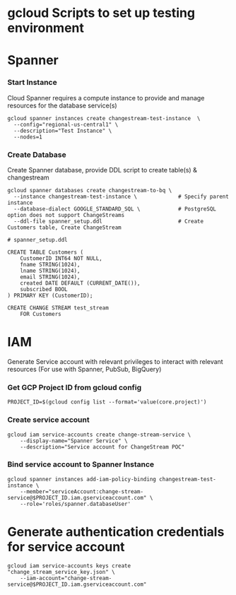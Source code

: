 # gcloud Scripts to set up testing environment

# Spanner 

### Start Instance

Cloud Spanner requires a compute instance to provide and manage resources for the database service(s)
```shell
gcloud spanner instances create changestream-test-instance  \
  --config="regional-us-central1" \
  --description="Test Instance" \
  --nodes=1
```

### Create Database
Create Spanner database, provide DDL script to create table(s) & changestream

```shell
gcloud spanner databases create changestream-to-bq \
  --instance changestream-test-instance \             # Specify parent instance
  --database-dialect GOOGLE_STANDARD_SQL \            # PostgreSQL option does not support ChangeStreams
  --ddl-file spanner_setup.ddl                        # Create Customers table, Create ChangeStream
```

```
# spanner_setup.ddl

CREATE TABLE Customers (
    CustomerID INT64 NOT NULL,
    fname STRING(1024),
    lname STRING(1024),
    email STRING(1024),
    created DATE DEFAULT (CURRENT_DATE()),
    subscribed BOOL
) PRIMARY KEY (CustomerID);

CREATE CHANGE STREAM test_stream
    FOR Customers
```

# IAM
Generate Service account with relevant privileges to interact with relevant resources (For use with Spanner, PubSub, BigQuery)

### Get GCP Project ID from gcloud config
```shell
PROJECT_ID=$(gcloud config list --format='value(core.project)')
```

### Create service account
```shell
gcloud iam service-accounts create change-stream-service \
    --display-name="Spanner Service" \
    --description="Service account for ChangeStream POC"
```

### Bind service account to Spanner Instance
```shell
gcloud spanner instances add-iam-policy-binding changestream-test-instance \
    --member="serviceAccount:change-stream-service@$PROJECT_ID.iam.gserviceaccount.com" \
    --role='roles/spanner.databaseUser'
```

# Generate authentication credentials for service account
```shell
gcloud iam service-accounts keys create "change_stream_service_key.json" \
    --iam-account="change-stream-service@$PROJECT_ID.iam.gserviceaccount.com"
```